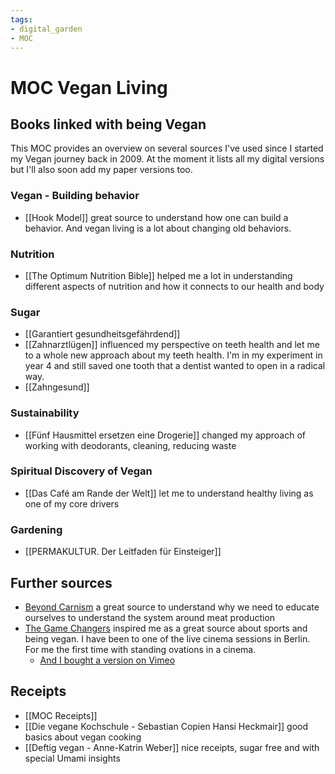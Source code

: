 ```yaml
---
tags: 
- digital_garden
- MOC
---
```

# MOC Vegan Living

## Books linked with being Vegan
This MOC provides an overview on several sources I've used since I started my Vegan journey back in 2009. At the moment it lists all my digital versions but I'll also soon add my paper versions too.


### Vegan - Building behavior
+ [[Hook Model]] great source to understand how one can build a behavior. And vegan living is a lot about changing old behaviors.

### Nutrition
+ [[The Optimum Nutrition Bible]] helped me a lot in understanding different aspects of nutrition and how it connects to our health and body

### Sugar
+ [[Garantiert gesundheitsgefährdend]]
+ [[Zahnarztlügen]] influenced my perspective on teeth health and let me to a whole new approach about my teeth health. I'm in my experiment in year 4 and still saved one tooth that a dentist wanted to open in a radical way.
+ [[Zahngesund]]

### Sustainability
+ [[Fünf Hausmittel ersetzen eine Drogerie]] changed my approach of working with deodorants, cleaning, reducing waste 

### Spiritual Discovery of Vegan
+ [[Das Café am Rande der Welt]] let me to understand healthy living as one of my core drivers

### Gardening
+ [[PERMAKULTUR. Der Leitfaden für Einsteiger]]

## Further sources
+ [Beyond Carnism](https://carnism.org/) a great source to understand why we need to educate ourselves to understand the system around meat production
+ [The Game Changers](https://www.imdb.com/title/tt7455754/) inspired me as a great source about sports and being vegan. I have been to one of the live cinema sessions in Berlin. For me the first time with standing ovations in a cinema. 
	+ [And I bought a version on Vimeo](https://vimeo.com/ondemand/thegamechangers)

## Receipts
+ [[MOC Receipts]]
+ [[Die vegane Kochschule - Sebastian Copien Hansi Heckmair]] good basics about vegan cooking
+ [[Deftig vegan - Anne-Katrin Weber]] nice receipts, sugar free and with special Umami insights